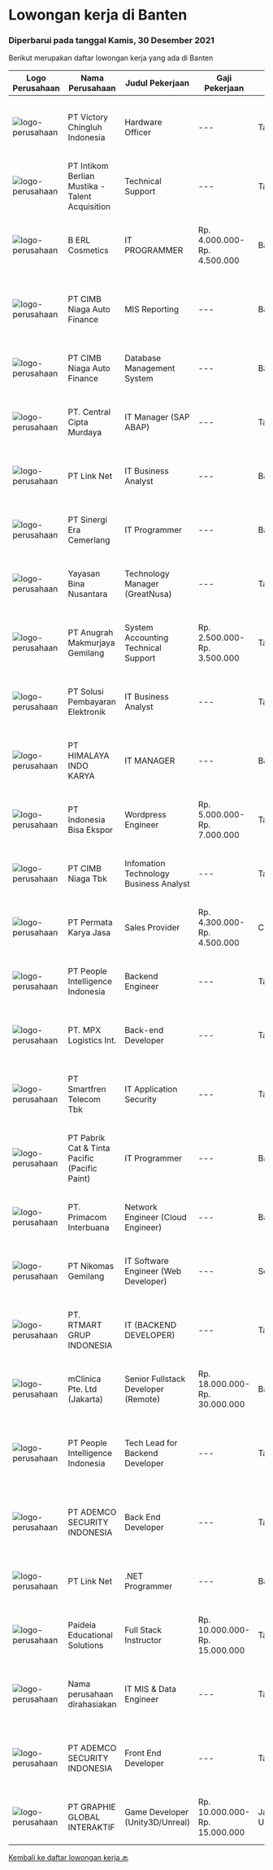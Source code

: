 
  # Lowongan kerja di Banten

  ### Diperbarui pada tanggal Kamis, 30 Desember 2021

  Berikut merupakan daftar lowongan kerja yang ada di Banten

  |Logo Perusahaan | Nama Perusahaan | Judul Pekerjaan | Gaji Pekerjaan | Lokasi | Deskripsi | Tanggal diunggah | Pranala |
  | -------------- | --------------- | --------------- | --------- | --------- | -------------- | ------- | ----------- |
  |![logo-perusahaan](https://image-service-cdn.seek.com.au/d9e01f371e126c3db29d41ca7339e0d04857722e/ee4dce1061f3f616224767ad58cb2fc751b8d2dc)|PT Victory Chingluh Indonesia|Hardware Officer|---|Tangerang|Job OverviewPerform computer, network, and telephone maintenance to keep them working properlyResponsibilities and Duties Installing computer networks...|Kamis, 30 Desember 2021|https://www.jobstreet.co.id/id/job/hardware-officer-3736728?token=0~a085ee91-be1b-4a2a-a4aa-13ea1ec9edfb&sectionRank=1&jobId=jobstreet-id-job-3736728|
|![logo-perusahaan](https://image-service-cdn.seek.com.au/a5ed087c91d94dac0c755515ba2459975f37a3de/ee4dce1061f3f616224767ad58cb2fc751b8d2dc)|PT Intikom Berlian Mustika - Talent Acquisition|Technical Support|---|Tangerang|Candidate must possess at least Diploma, Bachelor's Degree in Computer Science/Information Technology or equivalent. At least 3 Year(s) of working...|Rabu, 29 Desember 2021|https://www.jobstreet.co.id/id/job/technical-support-3736326?token=0~a085ee91-be1b-4a2a-a4aa-13ea1ec9edfb&sectionRank=2&jobId=jobstreet-id-job-3736326|
|![logo-perusahaan](https://image-service-cdn.seek.com.au/0e23f6c2a54205eeaee24b4054352383e5bb9be1/ee4dce1061f3f616224767ad58cb2fc751b8d2dc)|B ERL Cosmetics|IT PROGRAMMER|Rp. 4.000.000-Rp. 4.500.000|Banten|We are hiring!IT PROGRAMMERKualifikasi :1. Terbiasa dengan pemrograman React Native &amp; React JS untuk pemgembangan aplikasi Mobile UI-UX2. Terbiasa...|Rabu, 29 Desember 2021|https://www.jobstreet.co.id/id/job/it-programmer-3721036?token=0~a085ee91-be1b-4a2a-a4aa-13ea1ec9edfb&sectionRank=3&jobId=jobstreet-id-job-3721036|
|![logo-perusahaan](https://image-service-cdn.seek.com.au/14f9f8ccc12d51121e96ea2224ff707c40d6ca88/ee4dce1061f3f616224767ad58cb2fc751b8d2dc)|PT CIMB Niaga Auto Finance|MIS Reporting|---|Banten|JOBDESK : Menyediakan permintaan user terkait listing dataset maupun reporting Melakukan Automate Schedular terhadap laporan yang sudah berjalan...|Rabu, 29 Desember 2021|https://www.jobstreet.co.id/id/job/mis-reporting-3736492?token=0~a085ee91-be1b-4a2a-a4aa-13ea1ec9edfb&sectionRank=4&jobId=jobstreet-id-job-3736492|
|![logo-perusahaan](https://image-service-cdn.seek.com.au/14f9f8ccc12d51121e96ea2224ff707c40d6ca88/ee4dce1061f3f616224767ad58cb2fc751b8d2dc)|PT CIMB Niaga Auto Finance|Database Management System|---|Banten|JOBDESK : Membuat dataset (Acquistion, Marketing, Collection &amp; Recovery, Operasional, Treasury) sesuai dengan kebutuhan user / unit bisnis....|Rabu, 29 Desember 2021|https://www.jobstreet.co.id/id/job/database-management-system-3736487?token=0~a085ee91-be1b-4a2a-a4aa-13ea1ec9edfb&sectionRank=5&jobId=jobstreet-id-job-3736487|
|![logo-perusahaan](https://image-service-cdn.seek.com.au/eeb66a83615e77e2f0658052312ccd3a7381bee7/ee4dce1061f3f616224767ad58cb2fc751b8d2dc)|PT. Central Cipta Murdaya|IT Manager (SAP ABAP)|---|Tangerang|Requirement : Bachelor degree of Computer Science, Information Systems, Information Technology or Software Engineering or other closely related field...|Rabu, 29 Desember 2021|https://www.jobstreet.co.id/id/job/it-manager-sap-abap-3720495?token=0~a085ee91-be1b-4a2a-a4aa-13ea1ec9edfb&sectionRank=6&jobId=jobstreet-id-job-3720495|
|![logo-perusahaan](https://image-service-cdn.seek.com.au/641f84b4e1f639f1547cc07f9d8016bcb6803b32/ee4dce1061f3f616224767ad58cb2fc751b8d2dc)|PT Link Net|IT Business Analyst|---|Banten|Interacting extensively with internal or external users Work with project sponsors, project team, and other people involved in a project to meet...|Rabu, 29 Desember 2021|https://www.jobstreet.co.id/id/job/it-business-analyst-3721132?token=0~a085ee91-be1b-4a2a-a4aa-13ea1ec9edfb&sectionRank=7&jobId=jobstreet-id-job-3721132|
|![logo-perusahaan](https://image-service-cdn.seek.com.au/1e68be858448fdb61c994deb22253acd57892df9/ee4dce1061f3f616224767ad58cb2fc751b8d2dc)|PT Sinergi Era Cemerlang|IT Programmer|---|Banten|Job Descriptions: Strong in .Net Development. Translate user requirements into working application inside our business suite Maintain &amp; bugfix...|Senin, 27 Desember 2021|https://www.jobstreet.co.id/id/job/it-programmer-3732821?token=0~a085ee91-be1b-4a2a-a4aa-13ea1ec9edfb&sectionRank=8&jobId=jobstreet-id-job-3732821|
|![logo-perusahaan](https://image-service-cdn.seek.com.au/299dad8efc22bd883e751be779b1e6f409671577/ee4dce1061f3f616224767ad58cb2fc751b8d2dc)|Yayasan Bina Nusantara|Technology Manager (GreatNusa)|---|Tangerang|Job Description: Responsible for overseeing the development and dissemination of technology for external customers, vendors, and other clients to help...|Rabu, 29 Desember 2021|https://www.jobstreet.co.id/id/job/technology-manager-greatnusa-3735857?token=0~a085ee91-be1b-4a2a-a4aa-13ea1ec9edfb&sectionRank=9&jobId=jobstreet-id-job-3735857|
|![logo-perusahaan](https://image-service-cdn.seek.com.au/4b996bffde3a419294d7762df68390e7507cf7cf/ee4dce1061f3f616224767ad58cb2fc751b8d2dc)|PT Anugrah Makmurjaya Gemilang|System Accounting Technical Support|Rp. 2.500.000-Rp. 3.500.000|Tangerang|The requirements: Graduates with degrees in computer science/engineering. Basic Knowledge of Accounting is highly preferable. Basic Knowledge of...|Selasa, 28 Desember 2021|https://www.jobstreet.co.id/id/job/system-accounting-technical-support-3734686?token=0~a085ee91-be1b-4a2a-a4aa-13ea1ec9edfb&sectionRank=10&jobId=jobstreet-id-job-3734686|
|![logo-perusahaan](https://image-service-cdn.seek.com.au/0401c56e928487d2f29123172ea6acb5d2a335c6/ee4dce1061f3f616224767ad58cb2fc751b8d2dc)|PT Solusi Pembayaran Elektronik|IT Business Analyst|---|Tangerang|Hi SPEcialpeople!We are looking for Business Analyst to complete our existing team. If you interested with Fintech Industry, please check the detail...|Selasa, 28 Desember 2021|https://www.jobstreet.co.id/id/job/it-business-analyst-3726093?token=0~a085ee91-be1b-4a2a-a4aa-13ea1ec9edfb&sectionRank=11&jobId=jobstreet-id-job-3726093|
|![logo-perusahaan](https://image-service-cdn.seek.com.au/134af455ef3a3d7b94ffdb24016fb439792a9294/ee4dce1061f3f616224767ad58cb2fc751b8d2dc)|PT HIMALAYA INDO KARYA|IT MANAGER|---|Banten|Job Description Establish a project and product management office (PMO), direct and coordinate the utilization of resources across divisions of the...|Senin, 27 Desember 2021|https://www.jobstreet.co.id/id/job/it-manager-3733277?token=0~a085ee91-be1b-4a2a-a4aa-13ea1ec9edfb&sectionRank=12&jobId=jobstreet-id-job-3733277|
|![logo-perusahaan](https://image-service-cdn.seek.com.au/984aa12bde021888d79eeaf93b52c8574156dfe8/ee4dce1061f3f616224767ad58cb2fc751b8d2dc)|PT Indonesia Bisa Ekspor|Wordpress Engineer|Rp. 5.000.000-Rp. 7.000.000|Tangerang|Job Descriptions: Designing multiple Wordpress templates for company profile. Building multiple Wordpress templates for company profile. Make sure the...|Rabu, 29 Desember 2021|https://www.jobstreet.co.id/id/job/wordpress-engineer-3726791?token=0~a085ee91-be1b-4a2a-a4aa-13ea1ec9edfb&sectionRank=13&jobId=jobstreet-id-job-3726791|
|![logo-perusahaan](https://image-service-cdn.seek.com.au/2c6f6f12cb15b08239744ca7630b97fee07e84ce/ee4dce1061f3f616224767ad58cb2fc751b8d2dc)|PT CIMB Niaga Tbk|Infomation Technology Business Analyst|---|Tangerang|Analyzing &amp; aligning business requirement with IT system/applications Building strong communication with Business Unit to optimize...|Selasa, 28 Desember 2021|https://www.jobstreet.co.id/id/job/infomation-technology-business-analyst-3735228?token=0~a085ee91-be1b-4a2a-a4aa-13ea1ec9edfb&sectionRank=14&jobId=jobstreet-id-job-3735228|
|![logo-perusahaan](https://image-service-cdn.seek.com.au/a69960f95602e597309a1e32a6a7538a94ede253/ee4dce1061f3f616224767ad58cb2fc751b8d2dc)|PT Permata Karya Jasa|Sales Provider|Rp. 4.300.000-Rp. 4.500.000|Cilegon|Candidate must possess at least a Diploma, Bachelor's Degree, Computer Science/Information Technology, Engineering (Computer/Telecommunication),...|Rabu, 29 Desember 2021|https://www.jobstreet.co.id/id/job/sales-provider-3736507?token=0~a085ee91-be1b-4a2a-a4aa-13ea1ec9edfb&sectionRank=15&jobId=jobstreet-id-job-3736507|
|![logo-perusahaan](https://image-service-cdn.seek.com.au/68775c75fe0a61f23a6a7fc12f2c2795dd12ebf9/ee4dce1061f3f616224767ad58cb2fc751b8d2dc)|PT People Intelligence Indonesia|Backend Engineer|---|Tangerang|Candidate must possess at least Bachelor's Degree in Computer Science/Information Technology or equivalent. Required language(s): Bahasa Indonesia,...|Kamis, 30 Desember 2021|https://www.jobstreet.co.id/id/job/backend-engineer-3736688?token=0~a085ee91-be1b-4a2a-a4aa-13ea1ec9edfb&sectionRank=16&jobId=jobstreet-id-job-3736688|
|![logo-perusahaan](https://image-service-cdn.seek.com.au/85906b2734cf0b1881b254d5f0871193c3f00153/ee4dce1061f3f616224767ad58cb2fc751b8d2dc)|PT. MPX Logistics Int.|Back-end Developer|---|Tangerang|Requirements : Having minimum 2 years experiences as Backend Developer Proficiency in Laravel Working experience with Linux, Apache, Nginx, Docker...|Rabu, 29 Desember 2021|https://www.jobstreet.co.id/id/job/back-end-developer-3735677?token=0~a085ee91-be1b-4a2a-a4aa-13ea1ec9edfb&sectionRank=17&jobId=jobstreet-id-job-3735677|
|![logo-perusahaan](https://image-service-cdn.seek.com.au/e33a62a047a936b13377186fb2f8be447b852b49/ee4dce1061f3f616224767ad58cb2fc751b8d2dc)|PT Smartfren Telecom Tbk|IT Application Security|---|Tangerang|Job Description: Perform application security assessment/penetration testing on new application and existing application Serve as a subject matter...|Senin, 27 Desember 2021|https://www.jobstreet.co.id/id/job/it-application-security-3732892?token=0~a085ee91-be1b-4a2a-a4aa-13ea1ec9edfb&sectionRank=18&jobId=jobstreet-id-job-3732892|
|![logo-perusahaan](https://image-service-cdn.seek.com.au/c20072b00020c08bdaa01dd3d79a8f47fcdccabe/ee4dce1061f3f616224767ad58cb2fc751b8d2dc)|PT Pabrik Cat & Tinta Pacific (Pacific Paint)|IT Programmer|---|Banten|Design, develop, test, debug web application to meet user requirement and business needs Provide support and enhancement on the company's ERP and...|Selasa, 28 Desember 2021|https://www.jobstreet.co.id/id/job/it-programmer-3719399?token=0~a085ee91-be1b-4a2a-a4aa-13ea1ec9edfb&sectionRank=19&jobId=jobstreet-id-job-3719399|
|![logo-perusahaan](https://image-service-cdn.seek.com.au/0962bebcc73085628db47370145df1013da6fb63/ee4dce1061f3f616224767ad58cb2fc751b8d2dc)|PT. Primacom Interbuana|Network Engineer (Cloud Engineer)|---|Banten|Persyaratan: Usia Maksimal 30 Tahun Pendidikan S1, Teknik Elektro / Teknik Telekomunikasi / Teknik Informatika / Sistem Informasi / Teknik Komputer,...|Selasa, 28 Desember 2021|https://www.jobstreet.co.id/id/job/network-engineer-cloud-engineer-3734159?token=0~a085ee91-be1b-4a2a-a4aa-13ea1ec9edfb&sectionRank=20&jobId=jobstreet-id-job-3734159|
|![logo-perusahaan](https://image-service-cdn.seek.com.au/b1312aff5418d0b13af4553f55b261fee877e27a/ee4dce1061f3f616224767ad58cb2fc751b8d2dc)|PT Nikomas Gemilang|IT Software Engineer (Web Developer)|---|Serang|Responsibility:1. Responsible for the development, testing, and maintenance of internal MES, web system.2. Collect and analyze user requirements and...|Selasa, 28 Desember 2021|https://www.jobstreet.co.id/id/job/it-software-engineer-web-developer-3734135?token=0~a085ee91-be1b-4a2a-a4aa-13ea1ec9edfb&sectionRank=21&jobId=jobstreet-id-job-3734135|
|![logo-perusahaan](https://image-service-cdn.seek.com.au/b6a07d6f6922b2a5e511f5b06200b1c8ce975127/ee4dce1061f3f616224767ad58cb2fc751b8d2dc)|PT. RTMART GRUP INDONESIA|IT (BACKEND DEVELOPER)|---|Tangerang|BACKEND DEVELOPERJobdesc Proposing technical solution according to backend app requirements &amp; issues Developing, testing, and modifying backend...|Senin, 27 Desember 2021|https://www.jobstreet.co.id/id/job/it-backend-developer-3733937?token=0~a085ee91-be1b-4a2a-a4aa-13ea1ec9edfb&sectionRank=22&jobId=jobstreet-id-job-3733937|
|![logo-perusahaan](https://image-service-cdn.seek.com.au/7665bb5bd589f085f653b36d2f3cbccaf93e5953/ee4dce1061f3f616224767ad58cb2fc751b8d2dc)|mClinica Pte. Ltd (Jakarta)|Senior Fullstack Developer (Remote)|Rp. 18.000.000-Rp. 30.000.000|Bali|mClinica is hiring for a Senior Fullstack Developer to serve our clients in Southeast Asia and support our growth regionally and globally. We are...|Rabu, 29 Desember 2021|https://www.jobstreet.co.id/id/job/senior-fullstack-developer-remote-3736387?token=0~a085ee91-be1b-4a2a-a4aa-13ea1ec9edfb&sectionRank=23&jobId=jobstreet-id-job-3736387|
|![logo-perusahaan](https://image-service-cdn.seek.com.au/68775c75fe0a61f23a6a7fc12f2c2795dd12ebf9/ee4dce1061f3f616224767ad58cb2fc751b8d2dc)|PT People Intelligence Indonesia|Tech Lead for Backend Developer|---|Tangerang|Tugas dan tanggung jawab: Mampu melakukan analisis dari spesifikasi kebutuhan klien Mampu membuat rancangan sistem dan mendokumentasikannya Mampu...|Kamis, 30 Desember 2021|https://www.jobstreet.co.id/id/job/tech-lead-for-backend-developer-3736687?token=0~a085ee91-be1b-4a2a-a4aa-13ea1ec9edfb&sectionRank=24&jobId=jobstreet-id-job-3736687|
|![logo-perusahaan](https://image-service-cdn.seek.com.au/6e21d38e7f964ac45259c7d7dd5b6397fe17b5b5/ee4dce1061f3f616224767ad58cb2fc751b8d2dc)|PT ADEMCO SECURITY INDONESIA|Back End Developer|---|Tangerang|Job Description: Design dan Develop Enterprise Application System. Membuat API untuk menghubungkan antara Web Application dengan Device (Access...|Selasa, 28 Desember 2021|https://www.jobstreet.co.id/id/job/back-end-developer-3719744?token=0~a085ee91-be1b-4a2a-a4aa-13ea1ec9edfb&sectionRank=25&jobId=jobstreet-id-job-3719744|
|![logo-perusahaan](https://image-service-cdn.seek.com.au/641f84b4e1f639f1547cc07f9d8016bcb6803b32/ee4dce1061f3f616224767ad58cb2fc751b8d2dc)|PT Link Net|.NET Programmer|---|Banten|Lingkup Pekerjaan: Fungsi pekerjaan utama sebagai Front End dan Back End Developer. Menjalankan proses pembuatan web applikasi baik itu API,...|Rabu, 29 Desember 2021|https://www.jobstreet.co.id/id/job/net-programmer-3721148?token=0~a085ee91-be1b-4a2a-a4aa-13ea1ec9edfb&sectionRank=26&jobId=jobstreet-id-job-3721148|
|![logo-perusahaan](https://image-service-cdn.seek.com.au/e1bb42b2e527a314d52585003589a3c1b2c5f91c/ee4dce1061f3f616224767ad58cb2fc751b8d2dc)|Paideia Educational Solutions|Full Stack Instructor|Rp. 10.000.000-Rp. 15.000.000|Tangerang|Paideia Educational Solutions is hiring a Full Stack Engineering Fulltimer Instructor. The full-stack engineering instructor is responsible for the...|Rabu, 29 Desember 2021|https://www.jobstreet.co.id/id/job/full-stack-instructor-3727389?token=0~a085ee91-be1b-4a2a-a4aa-13ea1ec9edfb&sectionRank=27&jobId=jobstreet-id-job-3727389|
|![logo-perusahaan](https://us.123rf.com/450wm/pavelstasevich/pavelstasevich1811/pavelstasevich181101027/112815900-stock-vector-no-image-available-icon-flat-vector.jpg?ver=6)|Nama perusahaan dirahasiakan|IT MIS & Data Engineer|---|Tangerang|Melakukan pembangunan dan pengembangan data serta melakukan pemeliharaan terhadap data yang digunakan sebagai sumber data. Memonitoring dan memastikan...|Sabtu, 25 Desember 2021|https://www.jobstreet.co.id/id/job/it-mis-data-engineer-3723545?token=0~a085ee91-be1b-4a2a-a4aa-13ea1ec9edfb&sectionRank=28&jobId=jobstreet-id-job-3723545|
|![logo-perusahaan](https://image-service-cdn.seek.com.au/6e21d38e7f964ac45259c7d7dd5b6397fe17b5b5/ee4dce1061f3f616224767ad58cb2fc751b8d2dc)|PT ADEMCO SECURITY INDONESIA|Front End Developer|---|Tangerang|Job Description: Design dan Develop Enterprise Web Application. Menghubungkan antara Web Application dengan Device (Access Control, Face Recognition,...|Selasa, 28 Desember 2021|https://www.jobstreet.co.id/id/job/front-end-developer-3719713?token=0~a085ee91-be1b-4a2a-a4aa-13ea1ec9edfb&sectionRank=29&jobId=jobstreet-id-job-3719713|
|![logo-perusahaan](https://image-service-cdn.seek.com.au/2e9b30f32ffba0c2fa40f1f1fc980a1e7e39cf38/ee4dce1061f3f616224767ad58cb2fc751b8d2dc)|PT GRAPHIE GLOBAL INTERAKTIF|Game Developer (Unity3D/Unreal)|Rp. 10.000.000-Rp. 15.000.000|Jakarta Utara|Kualitifikasi: Diutamakan yang sudah berpengalaman dalam game development minimal 3 tahun Usia maksimal 40 tahun Pendidikan terakhir minimal D3...|Rabu, 29 Desember 2021|https://www.jobstreet.co.id/id/job/game-developer-unity3d-unreal-3735885?token=0~a085ee91-be1b-4a2a-a4aa-13ea1ec9edfb&sectionRank=30&jobId=jobstreet-id-job-3735885|


  [Kembali ke daftar lowongan kerja 🔙](../README.md#daftar-lowongan-kerja)
  